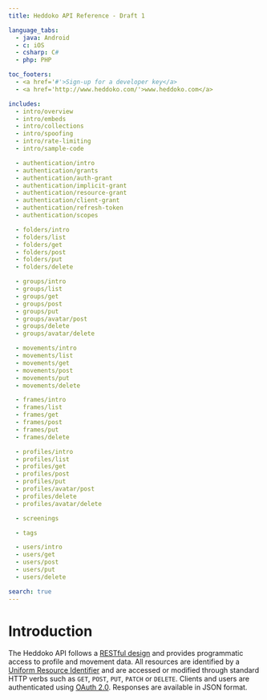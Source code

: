 ```yaml
---
title: Heddoko API Reference - Draft 1

language_tabs:
  - java: Android
  - c: iOS
  - csharp: C#
  - php: PHP

toc_footers:
  - <a href='#'>Sign-up for a developer key</a>
  - <a href='http://www.heddoko.com/'>www.heddoko.com</a>

includes:
  - intro/overview
  - intro/embeds
  - intro/collections
  - intro/spoofing
  - intro/rate-limiting
  - intro/sample-code

  - authentication/intro
  - authentication/grants
  - authentication/auth-grant
  - authentication/implicit-grant
  - authentication/resource-grant
  - authentication/client-grant
  - authentication/refresh-token
  - authentication/scopes

  - folders/intro
  - folders/list
  - folders/get
  - folders/post
  - folders/put
  - folders/delete

  - groups/intro
  - groups/list
  - groups/get
  - groups/post
  - groups/put
  - groups/avatar/post
  - groups/delete
  - groups/avatar/delete

  - movements/intro
  - movements/list
  - movements/get
  - movements/post
  - movements/put
  - movements/delete

  - frames/intro
  - frames/list
  - frames/get
  - frames/post
  - frames/put
  - frames/delete

  - profiles/intro
  - profiles/list
  - profiles/get
  - profiles/post
  - profiles/put
  - profiles/avatar/post
  - profiles/delete
  - profiles/avatar/delete

  - screenings

  - tags

  - users/intro
  - users/get
  - users/post
  - users/put
  - users/delete

search: true
---
```


# Introduction

The Heddoko API follows a [RESTful design](https://en.wikipedia.org/wiki/Representational_state_transfer) and provides programmatic access to profile and movement data. All resources are identified by a [Uniform Resource Identifier](https://en.wikipedia.org/wiki/Uniform_Resource_Identifier) and are accessed or modified through standard HTTP verbs such as `GET`, `POST`, `PUT`, `PATCH` or `DELETE`. Clients and users are authenticated using [OAuth 2.0](http://oauth.net/2/). Responses are available in JSON format.
